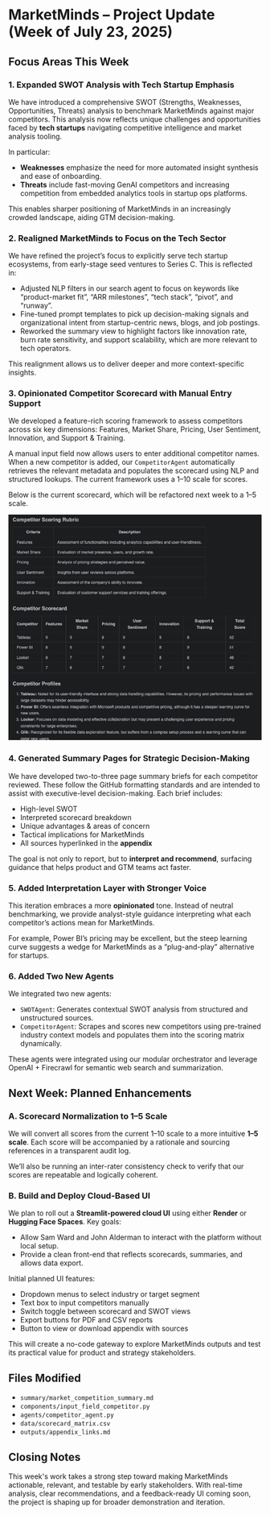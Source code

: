 
# MarketMinds – Project Update (Week of July 23, 2025)

## Focus Areas This Week

### 1. Expanded SWOT Analysis with Tech Startup Emphasis
We have introduced a comprehensive SWOT (Strengths, Weaknesses, Opportunities, Threats) analysis to benchmark MarketMinds against major competitors. This analysis now reflects unique challenges and opportunities faced by **tech startups** navigating competitive intelligence and market analysis tooling. 

In particular:
- **Weaknesses** emphasize the need for more automated insight synthesis and ease of onboarding.
- **Threats** include fast-moving GenAI competitors and increasing competition from embedded analytics tools in startup ops platforms.

This enables sharper positioning of MarketMinds in an increasingly crowded landscape, aiding GTM decision-making.

### 2. Realigned MarketMinds to Focus on the Tech Sector
We have refined the project’s focus to explicitly serve tech startup ecosystems, from early-stage seed ventures to Series C. This is reflected in:
- Adjusted NLP filters in our search agent to focus on keywords like “product-market fit”, “ARR milestones”, “tech stack”, “pivot”, and “runway”.
- Fine-tuned prompt templates to pick up decision-making signals and organizational intent from startup-centric news, blogs, and job postings.
- Reworked the summary view to highlight factors like innovation rate, burn rate sensitivity, and support scalability, which are more relevant to tech operators.

This realignment allows us to deliver deeper and more context-specific insights.

### 3. Opinionated Competitor Scorecard with Manual Entry Support
We developed a feature-rich scoring framework to assess competitors across six key dimensions: Features, Market Share, Pricing, User Sentiment, Innovation, and Support & Training.

A manual input field now allows users to enter additional competitor names. When a new competitor is added, our `CompetitorAgent` automatically retrieves the relevant metadata and populates the scorecard using NLP and structured lookups. The current framework uses a 1–10 scale for scores.

Below is the current scorecard, which will be refactored next week to a 1–5 scale.

![Competitor Scorecard](Competitior_scoreboard.png)

### 4. Generated Summary Pages for Strategic Decision-Making
We have developed two-to-three page summary briefs for each competitor reviewed. These follow the GitHub formatting standards and are intended to assist with executive-level decision-making. Each brief includes:
- High-level SWOT
- Interpreted scorecard breakdown
- Unique advantages & areas of concern
- Tactical implications for MarketMinds
- All sources hyperlinked in the **appendix**

The goal is not only to report, but to **interpret and recommend**, surfacing guidance that helps product and GTM teams act faster.

### 5. Added Interpretation Layer with Stronger Voice
This iteration embraces a more **opinionated** tone. Instead of neutral benchmarking, we provide analyst-style guidance interpreting what each competitor’s actions mean for MarketMinds. 

For example, Power BI’s pricing may be excellent, but the steep learning curve suggests a wedge for MarketMinds as a “plug-and-play” alternative for startups.

### 6. Added Two New Agents
We integrated two new agents:
- `SWOTAgent`: Generates contextual SWOT analysis from structured and unstructured sources.
- `CompetitorAgent`: Scrapes and scores new competitors using pre-trained industry context models and populates them into the scoring matrix dynamically.

These agents were integrated using our modular orchestrator and leverage OpenAI + Firecrawl for semantic web search and summarization.

## Next Week: Planned Enhancements

### A. Scorecard Normalization to 1–5 Scale
We will convert all scores from the current 1–10 scale to a more intuitive **1–5 scale**. Each score will be accompanied by a rationale and sourcing references in a transparent audit log.

We’ll also be running an inter-rater consistency check to verify that our scores are repeatable and logically coherent.

### B. Build and Deploy Cloud-Based UI
We plan to roll out a **Streamlit-powered cloud UI** using either **Render** or **Hugging Face Spaces**. Key goals:
- Allow Sam Ward and John Alderman to interact with the platform without local setup.
- Provide a clean front-end that reflects scorecards, summaries, and allows data export.

Initial planned UI features:
- Dropdown menus to select industry or target segment
- Text box to input competitors manually
- Switch toggle between scorecard and SWOT views
- Export buttons for PDF and CSV reports
- Button to view or download appendix with sources

This will create a no-code gateway to explore MarketMinds outputs and test its practical value for product and strategy stakeholders.

## Files Modified
- `summary/market_competition_summary.md`
- `components/input_field_competitor.py`
- `agents/competitor_agent.py`
- `data/scorecard_matrix.csv`
- `outputs/appendix_links.md`

## Closing Notes
This week's work takes a strong step toward making MarketMinds actionable, relevant, and testable by early stakeholders. With real-time analysis, clear recommendations, and a feedback-ready UI coming soon, the project is shaping up for broader demonstration and iteration.
